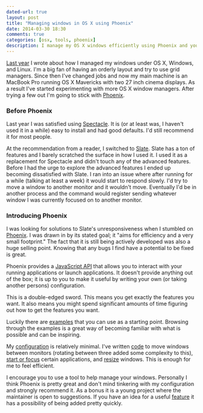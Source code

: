```yaml
---
dated-url: true
layout: post
title: "Managing windows in OS X using Phoenix"
date: 2014-03-30 18:30
comments: true
categories: [osx, tools, phoenix]
description: I manage my OS X windows efficiently using Phoenix and you can too.
---
```


[Last year](http://jakemccrary.com/blog/2013/04/15/manage-your-workspace-with-grids-under-linux-osx-and-windows/)
I wrote about how I managed my windows under OS X, Windows, and Linux.
I'm a big fan of having an orderly layout and try to use grid
managers. Since then I've changed jobs and now my main machine is an
MacBook Pro running OS X Mavericks with two 27 inch cinema displays.
As a result I've started experimenting with more OS X window managers.
After trying a few out I'm going to stick with
[Phoenix](https://github.com/sdegutis/Phoenix).

### Before Phoenix ###

Last year I was satisfied using [Spectacle](http://spectacleapp.com/).
It is (or at least was, I haven't used it in a while) easy to install
and had good defaults. I'd still recommend it for most people.

At the recommendation from a reader, I switched to
[Slate](https://github.com/jigish/slate). Slate has a ton of features
and I barely scratched the surface in how I used it. I used it as a
replacement for Spectacle and didn't touch any of the advanced
features. Before I had the urge to explore the advanced features I
ended up becoming dissatisfied with Slate. I ran into an issue where
after running for a while (talking at least a week) it would start to
respond slowly. I'd try to move a window to another monitor and it
wouldn't move. Eventually I'd be in another process and the
command would register sending whatever window I was currently focused
on to another monitor.

### Introducing Phoenix ###

I was looking for solutions to Slate's unresponsiveness when I
stumbled on [Phoenix](https://github.com/sdegutis/Phoenix). I was
drawn in by its stated goal; it "aims for efficiency and a very small
footprint." The fact that it is still being actively developed was
also a huge selling point. Knowing that any bugs I find have a
potential to be fixed is great.

Phoenix provides a
[JavaScript API](https://github.com/sdegutis/Phoenix/wiki/JavaScript-API-documentation)
that allows you to interact with your running applications or launch
applications. It doesn't provide anything out of the box; it is up to
you to make it useful by writing your own (or taking another persons)
configuration.

This is a double-edged sword. This means you get exactly the features
you want. It also means you might spend significant amounts of time
figuring out how to get the features you want.

Luckily there are [examples](https://github.com/sdegutis/Phoenix/wiki)
that you can use as a starting point. Browsing through the examples is
a great way of becoming familiar with what is possible and can be
inspiring.

My
[configuration](https://github.com/jakemcc/dotfiles/blob/17a73f89a2f3f7b2c9aa07a63d1928b86cc5425d/home/.phoenix.js)
is relatively minimal. I've written
[code](https://github.com/jakemcc/dotfiles/blob/17a73f89a2f3f7b2c9aa07a63d1928b86cc5425d/home/.phoenix.js#L42-L87)
to move windows between monitors (rotating between three added some
complexity to this),
[start or focus](https://github.com/jakemcc/dotfiles/blob/17a73f89a2f3f7b2c9aa07a63d1928b86cc5425d/home/.phoenix.js#L90-L122)
certain applications, and
[resize](https://github.com/jakemcc/dotfiles/blob/17a73f89a2f3f7b2c9aa07a63d1928b86cc5425d/home/.phoenix.js#L11-L37)
windows. This is enough for me to feel efficient.

I encourage you to use a tool to help manage your windows. Personally
I think Phoenix is pretty great and don't mind tinkering with my
configuration and strongly recommend it. As a bonus it is a young
project where the maintainer is open to suggestions. If you have an
idea for a useful
[feature](https://github.com/sdegutis/Phoenix/issues/18) it has a
possibility of being added pretty quickly.
